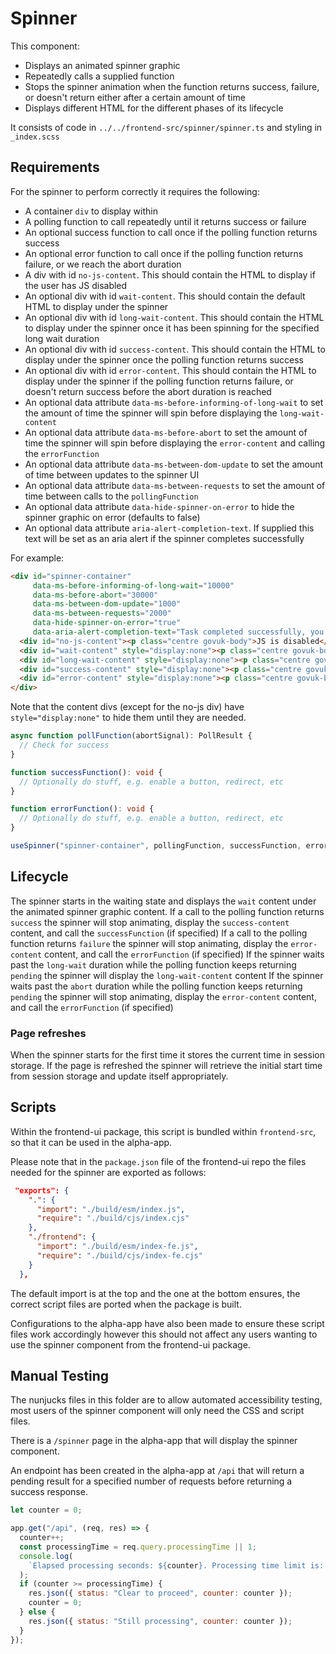 # Spinner

This component:
- Displays an animated spinner graphic
- Repeatedly calls a supplied function
- Stops the spinner animation when the function returns success, failure, or doesn't return either after a certain amount of time
- Displays different HTML for the different phases of its lifecycle

It consists of code in `../../frontend-src/spinner/spinner.ts` and styling in `_index.scss`

## Requirements

For the spinner to perform correctly it requires the following:
- A container `div` to display within
- A polling function to call repeatedly until it returns success or failure
- An optional success function to call once if the polling function returns success
- An optional error function to call once if the polling function returns failure, or we reach the abort duration
- A div with id `no-js-content`. This should contain the HTML to display if the user has JS disabled
- An optional div with id `wait-content`. This should contain the default HTML to display under the spinner
- An optional div with id `long-wait-content`. This should contain the HTML to display under the spinner once it has been spinning for the specified long wait duration
- An optional div with id `success-content`. This should contain the HTML to display under the spinner once the polling function returns success
- An optional div with id `error-content`. This should contain the HTML to display under the spinner if the polling function returns failure, or doesn't return success before the abort duration is reached
- An optional data attribute `data-ms-before-informing-of-long-wait` to set the amount of time the spinner will spin before displaying the `long-wait-content`
- An optional data attribute `data-ms-before-abort` to set the amount of time the spinner will spin before displaying the `error-content` and calling the `errorFunction`
- An optional data attribute `data-ms-between-dom-update` to set the amount of time between updates to the spinner UI
- An optional data attribute `data-ms-between-requests` to set the amount of time between calls to the `pollingFunction`
- An optional data attribute `data-hide-spinner-on-error` to hide the spinner graphic on error (defaults to false)
- An optional data attribute `aria-alert-completion-text`. If supplied this text will be set as an aria alert if the spinner completes successfully

For example:

```html
<div id="spinner-container"
     data-ms-before-informing-of-long-wait="10000"
     data-ms-before-abort="30000"
     data-ms-between-dom-update="1000"
     data-ms-between-requests="2000"
     data-hide-spinner-on-error="true"
     data-aria-alert-completion-text="Task completed successfully, you may now continue">
  <div id="no-js-content"><p class="centre govuk-body">JS is disabled</p></div>
  <div id="wait-content" style="display:none"><p class="centre govuk-body">Waiting</p></div>
  <div id="long-wait-content" style="display:none"><p class="centre govuk-body">Still waiting</p></div>
  <div id="success-content" style="display:none"><p class="centre govuk-body">Success!</p></div>
  <div id="error-content" style="display:none"><p class="centre govuk-body">Error :(</p></div>
</div>
```

Note that the content divs (except for the no-js div) have `style="display:none"` to hide them until they are needed.

```typescript
async function pollFunction(abortSignal): PollResult {
  // Check for success
}

function successFunction(): void {
  // Optionally do stuff, e.g. enable a button, redirect, etc
}

function errorFunction(): void {
  // Optionally do stuff, e.g. enable a button, redirect, etc
}

useSpinner("spinner-container", pollingFunction, successFunction, errorFunction);
```

## Lifecycle

The spinner starts in the waiting state and displays the `wait` content under the animated spinner graphic content.
If a call to the polling function returns `success` the spinner will stop animating, display the `success-content` content, and call the `successFunction` (if specified)
If a call to the polling function returns `failure` the spinner will stop animating, display the `error-content` content, and call the `errorFunction` (if specified)
If the spinner waits past the `long-wait` duration while the polling function keeps returning `pending` the spinner will display the `long-wait-content` content
If the spinner waits past the `abort` duration while the polling function keeps returning `pending` the spinner will stop animating, display the `error-content` content, and call the `errorFunction` (if specified)

### Page refreshes

When the spinner starts for the first time it stores the current time in session storage. If the page is refreshed the spinner will retrieve the initial start time from session storage and update itself appropriately. 

## Scripts

Within the frontend-ui package, this script is bundled within `frontend-src`, so that it can be used in the alpha-app.

Please note that in the `package.json` file of the frontend-ui repo the files needed for the spinner are exported as follows:

```json
 "exports": {
    ".": {
      "import": "./build/esm/index.js",
      "require": "./build/cjs/index.cjs"
    },
    "./frontend": {
      "import": "./build/esm/index-fe.js",
      "require": "./build/cjs/index-fe.cjs"
    }
  },
```

The default import is at the top and the one at the bottom ensures, the correct script files are ported when the package is built.

Configurations to the alpha-app have also been made to ensure these script files work accordingly however this should not affect any users wanting to use the spinner component from the frontend-ui package.

## Manual Testing

The nunjucks files in this folder are to allow automated accessibility testing, most users of the spinner component will only need the CSS and script files.

There is a `/spinner` page in the alpha-app that will display the spinner component.

An endpoint has been created in the alpha-app at `/api` that will return a pending result for a specified number of requests before returning a success response.

```js
let counter = 0;

app.get("/api", (req, res) => {
  counter++;
  const processingTime = req.query.processingTime || 1;
  console.log(
    `Elapsed processing seconds: ${counter}. Processing time limit is: ${processingTime}`,
  );
  if (counter >= processingTime) {
    res.json({ status: "Clear to proceed", counter: counter });
    counter = 0;
  } else {
    res.json({ status: "Still processing", counter: counter });
  }
});
```
